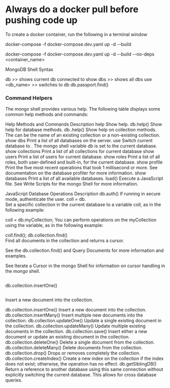 <h1>Always do a docker pull before pushing code up</h1>

To create a docker container, run the following in a terminal window

docker-compose -f docker-compose.dev.yaml up -d --build


docker-compose -f docker-compose.dev.yaml up -d --build --no-deps <container_name>


MongoDB Shell Syntax

db >> shows current db connected to
show dbs >> shows all dbs
use <db_name> >> switches to db
db.passport.find()

<h3>Command Helpers</h3>
The mongo shell provides various help. The following table displays some common help methods and commands:

Help Methods and Commands	Description
help	Show help.
db.help()	Show help for database methods.
db.<collection>.help()	Show help on collection methods. The <collection> can be the name of an existing collection or a non-existing collection.
show dbs	Print a list of all databases on the server.
use <db>	Switch current database to <db>. The mongo shell variable db is set to the current database.
show collections	Print a list of all collections for current database
show users	Print a list of users for current database.
show roles	Print a list of all roles, both user-defined and built-in, for the current database.
show profile	Print the five most recent operations that took 1 millisecond or more. See documentation on the database profiler for more information.
show databases	Print a list of all available databases.
load()	Execute a JavaScript file. See Write Scripts for the mongo Shell for more information.

JavaScript Database Operations	Description
db.auth()	If running in secure mode, authenticate the user.
coll = db.<collection>	
Set a specific collection in the current database to a variable coll, as in the following example:

coll = db.myCollection;
You can perform operations on the myCollection using the variable, as in the following example:

coll.find();
db.collection.find()	
Find all documents in the collection and returns a cursor.

See the db.collection.find() and Query Documents for more information and examples.

See Iterate a Cursor in the mongo Shell for information on cursor handling in the mongo shell.
<div class="row">
  <div class="column">
    <p>db.collection.insertOne()</p>
  </div>
  
  <div class="column">
    <p>Insert a new document into the collection.</p>
  </div>
</div>
db.collection.insertOne()	Insert a new document into the collection.
db.collection.insertMany()	Insert multiple new documents into the collection.
db.collection.updateOne()	Update a single existing document in the collection.
db.collection.updateMany()	Update multiple existing documents in the collection.
db.collection.save()	Insert either a new document or update an existing document in the collection.
db.collection.deleteOne()	Delete a single document from the collection.
db.collection.deleteMany()	Delete documents from the collection.
db.collection.drop()	Drops or removes completely the collection.
db.collection.createIndex()	Create a new index on the collection if the index does not exist; otherwise, the operation has no effect.
db.getSiblingDB()	Return a reference to another database using this same connection without explicitly switching the current database. This allows for cross database queries.
